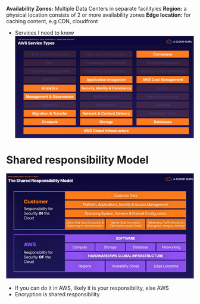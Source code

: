 **Availability Zones:** Multiple Data Centers in separate facilityies
**Region:** a physical location consists of 2 or more availability zones
**Edge location:** for caching content, e.g CDN, cloudfront

- Services I need to know
![](../../../z.Images/Pasted%20image%2020230606140432.png)


# Shared responsibility Model
![](../../../z.Images/Pasted%20image%2020230606141203.png)

- If you can do it in AWS, likely it is your responsibility, else AWS
- Encryption is shared responsibility

